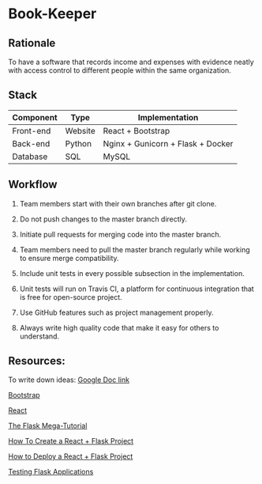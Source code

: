 # Book-Keeper

## Rationale

To have a software that records income and expenses with evidence neatly with access control to different people within the same organization.

## Stack

| Component 	| Type    	| Implementation                    	|
|-----------	|---------	|-----------------------------------	|
| Front-end 	| Website 	| React + Bootstrap                 	|
| Back-end  	| Python  	| Nginx + Gunicorn + Flask + Docker 	|
| Database  	| SQL     	| MySQL                             	|

## Workflow

1. Team members start with their own branches after git clone.

2. Do not push changes to the master branch directly.

2. Initiate pull requests for merging code into the master branch.

3. Team members need to pull the master branch regularly while working to ensure merge compatibility.

4. Include unit tests in every possible subsection in the implementation.

5. Unit tests will run on Travis CI, a platform for continuous integration that is free for open-source project.

6. Use GitHub features such as project management properly.

7. Always write high quality code that make it easy for others to understand.

## Resources:

To write down ideas: [Google Doc link](https://docs.google.com/document/d/1tP0tIFoo6x8RUdL7WfXMaWVJfe_p7pcsbhEWBY3d9BM/edit#)

[Bootstrap](https://react-bootstrap.github.io)

[React](https://reactjs.org)

[The Flask Mega-Tutorial](https://blog.miguelgrinberg.com/post/the-flask-mega-tutorial-part-i-hello-world)

[How To Create a React + Flask Project](https://blog.miguelgrinberg.com/post/how-to-create-a-react--flask-project)

[How to Deploy a React + Flask Project](https://blog.miguelgrinberg.com/post/how-to-deploy-a-react--flask-project)

[Testing Flask Applications](https://flask.palletsprojects.com/en/1.1.x/testing/)


